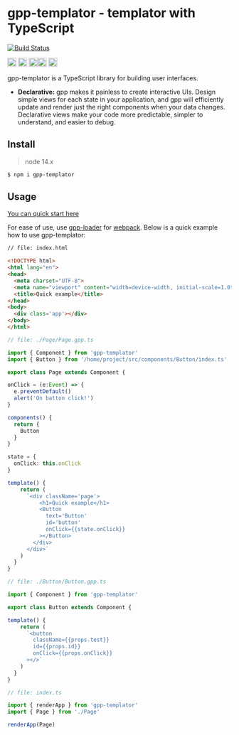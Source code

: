 # gpp-templator - templator with TypeScript

[![Build Status](https://img.shields.io/badge/build-passing-green)](https://www.npmjs.com/package/gpp-templator)

<img src="https://upload.wikimedia.org/wikipedia/commons/3/3b/Javascript_Logo.png" width=20 height=20 alt="JavaScript"/>  <img src="https://upload.wikimedia.org/wikipedia/commons/thumb/4/4c/Typescript_logo_2020.svg/1024px-Typescript_logo_2020.svg.png" width=20 height=20 alt="TypeScript"/>  <img src="https://upload.wikimedia.org/wikipedia/commons/6/61/HTML5_logo_and_wordmark.svg" width=20 height=20 alt="HTML 5"/><img src="https://upload.wikimedia.org/wikipedia/commons/3/3d/CSS.3.svg" width=20 height=20 alt="CSS"/> <img src="https://github.com/webpack/media/blob/master/logo/icon-square-big.svg" width=20 height=20 alt="webpack"/>

gpp-templator is a TypeScript library for building user interfaces.

* **Declarative:** gpp makes it painless to create interactive UIs. Design simple views for each state in your application, and gpp will efficiently update and render just the right components when your data changes. Declarative views make your code more predictable, simpler to understand, and easier to debug.

## Install

> node 14.x

```bash
$ npm i gpp-templator
```

## Usage

[You can quick start here](https://github.com/PyotrGrogorchenko/gpp-templator-quick-start)

For ease of use, use [gpp-loader](https://www.npmjs.com/package/gpp-loader) for [webpack](https://github.com/webpack/webpack).
Below is a quick example how to use gpp-templator:

```html
// file: index.html

<!DOCTYPE html>
<html lang="en">
<head>
  <meta charset="UTF-8">
  <meta name="viewport" content="width=device-width, initial-scale=1.0">
  <title>Quick example</title>
</head>
<body>
  <div class='app'></div>
</body>
</html>
```

```typescript
// file: ./Page/Page.gpp.ts

import { Component } from 'gpp-templator'
import { Button } from '/home/project/src/components/Button/index.ts'

export class Page extends Component {

onClick = (e:Event) => {
  e.preventDefault()
  alert('On batton click!')
}

components() {
  return {
    Button
  }
}

state = {
  onClick: this.onClick
}

template() {
    return (
      `<div className='page'>
          <h1>Quick example</h1>
          <Button
            text='Button'
            id='button'
            onClick={{state.onClick}}
          ></Button>
        </div>
      </div>`
    )
  }
}
```

```typescript
// file: ./Button/Button.gpp.ts

import { Component } from 'gpp-templator'

export class Button extends Component {

template() {
    return (
      `<button 
        className={{props.test}}
        id={{props.id}}
        onClick={{props.onClick}}
      ></>`
    )
  }
}
```
```typescript
// file: index.ts

import { renderApp } from 'gpp-templator'
import { Page } from './Page'

renderApp(Page)
```
